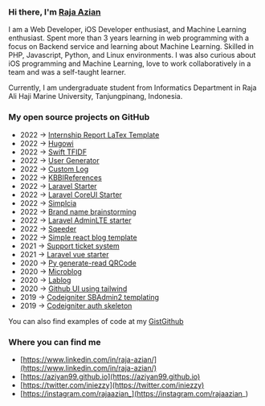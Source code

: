 ### Hi there, I'm <a href="https://aziyan99.github.io" target="_blank">Raja Azian</a> 

I am a Web Developer,  iOS Developer enthusiast, and Machine Learning enthusiast. Spent more than 3 years learning in web programming with a focus on Backend service and learning about Machine Learning. Skilled in PHP, Javascript, Python, and Linux environments. I was also curious about iOS programming and Machine Learning, love to work collaboratively in a team and was a self-taught learner.


Currently, I am undergraduate student from Informatics Department in Raja Ali Haji Marine University, Tanjungpinang, Indonesia.

### My open source projects on GitHub

- 2022 &rarr; [Internship Report LaTex Template](https://github.com/aziyan99/latex-internship-report-template)
- 2022 &rarr; [Hugowi](https://github.com/aziyan99/gohugo-theme-hugowi)
- 2022 &rarr; [Swift TFIDF](https://github.com/aziyan99/SwiftTfIdf)
- 2022 &rarr; [User Generator](https://github.com/aziyan99/moodle-local_usergenerator)
- 2022 &rarr; [Custom Log](https://github.com/aziyan99/moodle-local_customlog)
- 2022 &rarr; [KBBIReferences](https://github.com/aziyan99/kbbireferences)
- 2022 &rarr; [Laravel Starter](https://github.com/aziyan99/laravel-starter)
- 2022 &rarr; [Laravel CoreUI Starter](https://github.com/aziyan99/laravel-coreui-starter)
- 2022 &rarr; [Simplcia](https://github.com/aziyan99/simplicia)
- 2022 &rarr; [Brand name brainstorming](https://github.com/aziyan99/js-brand-name-brainstorming)
- 2022 &rarr; [Laravel AdminLTE starter](https://github.com/aziyan99/laravel-adminlte-starter)
- 2022 &rarr; [Sqeeder](https://github.com/aziyan99/sqeeder)
- 2022 &rarr; [Simple react blog template](https://github.com/aziyan99/simple-react-blog-template)
- 2021 &rarr; [Support ticket system](https://github.com/aziyan99/simple-support-ticket-system)
- 2021 &rarr; [Laravel vue starter](https://github.com/aziyan99/laravel-vue-starter)
- 2020 &rarr; [Py generate-read QRCode](https://github.com/aziyan99/python-generate-read-qrcode)
- 2020 &rarr; [Microblog](https://github.com/aziyan99/microblog)
- 2020 &rarr; [Lablog](https://github.com/aziyan99/la-blog)
- 2020 &rarr; [Github UI using tailwind](https://github.com/aziyan99/github-clone)
- 2019 &rarr; [Codeigniter SBAdmin2 templating](https://github.com/aziyan99/codeigniter-sbadmin2)
- 2019 &rarr; [Codeigniter auth skeleton](https://github.com/aziyan99/codeigniter-authentication)

You can also find examples of code at my [GistGithub](https://gist.github.com/aziyan99)

### Where you can find me
- [https://www.linkedin.com/in/raja-azian/](https://www.linkedin.com/in/raja-azian/)
- [https://aziyan99.github.io](https://aziyan99.github.io)
- [https://twitter.com/iniezzy](https://twitter.com/iniezzy)
- [https://instagram.com/rajaazian_](https://instagram.com/rajaazian_)

